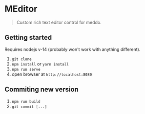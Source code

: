 # MEditor

> Custom rich text editor control for meddo.

## Getting started

Requires nodejs v-14
(probably won't work with anything different).

1. `git clone`
2. `npm install` or `yarn install`
2. `npm run serve`
3. open browser at `http://localhost:8080`

## Commiting new version

1. `npm run build`
2. `git commit [...]`
